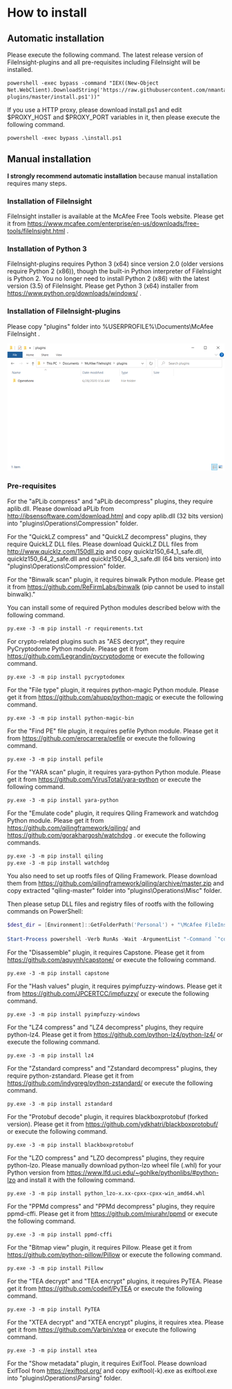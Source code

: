 # How to install
## Automatic installation
Please execute the following command. The latest release version of FileInsight-plugins and all pre-requisites including FileInsight will be installed.

```
powershell -exec bypass -command "IEX((New-Object Net.WebClient).DownloadString('https://raw.githubusercontent.com/nmantani/FileInsight-plugins/master/install.ps1'))"
```

If you use a HTTP proxy, please download install.ps1 and edit $PROXY_HOST and $PROXY_PORT variables in it,
then please execute the following command.

```
powershell -exec bypass .\install.ps1
```

## Manual installation
**I strongly recommend automatic installation** because manual installation requires many steps.

### **Installation of FileInsight**
FileInsight installer is available at the McAfee Free Tools website.
Please get it from https://www.mcafee.com/enterprise/en-us/downloads/free-tools/fileInsight.html .

### **Installation of Python 3**
FileInsight-plugins requires Python 3 (x64) since version 2.0 (older versions require Python 2 (x86)), though the built-in Python interpreter of FileInsight is Python 2. You no longer need to install Python 2 (x86) with the latest version (3.5) of FileInsight. Please get Python 3 (x64) installer from https://www.python.org/downloads/windows/ .

### **Installation of FileInsight-plugins**
Please copy "plugins" folder into %USERPROFILE%\Documents\McAfee FileInsight .

![folders.png](docs/folders.png)

### **Pre-requisites**
For the "aPLib compress" and "aPLib decompress" plugins, they require aplib.dll.
Please download aPLib from http://ibsensoftware.com/download.html and copy
aplib.dll (32 bits version) into "plugins\Operations\Compression" folder.

For the "QuickLZ compress" and "QuickLZ decompress" plugins, they require QuickLZ DLL files.
Please download QuickLZ DLL files from http://www.quicklz.com/150dll.zip and copy
quicklz150_64_1_safe.dll, quicklz150_64_2_safe.dll and quicklz150_64_3_safe.dll (64 bits version)
into "plugins\Operations\Compression" folder.

For the "Binwalk scan" plugin, it requires binwalk Python module.
Please get it from https://github.com/ReFirmLabs/binwalk
(pip cannot be used to install binwalk)."

You can install some of required Python modules described below with the following command.
```
py.exe -3 -m pip install -r requirements.txt
```

For crypto-related plugins such as "AES decrypt", they require PyCryptodome Python module.
Please get it from https://github.com/Legrandin/pycryptodome
or execute the following command.
```
py.exe -3 -m pip install pycryptodomex
```

For the "File type" plugin, it requires python-magic Python module.
Please get it from https://github.com/ahupp/python-magic
or execute the following command.
```
py.exe -3 -m pip install python-magic-bin
```

For the "Find PE" file plugin, it requires pefile Python module.
Please get it from https://github.com/erocarrera/pefile
or execute the following command.
```
py.exe -3 -m pip install pefile
```

For the "YARA scan" plugin, it requires yara-python Python module.
Please get it from https://github.com/VirusTotal/yara-python
or execute the following command.
```
py.exe -3 -m pip install yara-python
```

For the "Emulate code" plugin, it requires Qiling Framework and watchdog Python module.
Please get it from https://github.com/qilingframework/qiling/ and
https://github.com/gorakhargosh/watchdog .
or execute the following commands.
```
py.exe -3 -m pip install qiling
py.exe -3 -m pip install watchdog
```

You also need to set up rootfs files of Qiling Framework.
Please download them from https://github.com/qilingframework/qiling/archive/master.zip and copy extracted "qiling-master" folder into "plugins\Operations\Misc" folder.

Then please setup DLL files and registry files of rootfs with the following commands on PowerShell:
```powershell
$dest_dir = [Environment]::GetFolderPath('Personal') + "\McAfee FileInsight\plugins\Operations\Misc"

Start-Process powershell -Verb RunAs -Wait -ArgumentList "-Command `"cd '${dest_dir}\qiling-master'; examples\scripts\dllscollector.bat`""
```

For the "Disassemble" plugin, it requires Capstone.
Please get it from https://github.com/aquynh/capstone/
or execute the following command.
```
py.exe -3 -m pip install capstone
```

For the "Hash values" plugin, it requires pyimpfuzzy-windows.
Please get it from https://github.com/JPCERTCC/impfuzzy/
or execute the following command.
```
py.exe -3 -m pip install pyimpfuzzy-windows
```

For the "LZ4 compress" and "LZ4 decompress" plugins, they require python-lz4.
Please get it from https://github.com/python-lz4/python-lz4/
or execute the following command.
```
py.exe -3 -m pip install lz4
```

For the "Zstandard compress" and "Zstandard decompress" plugins, they require python-zstandard.
Please get it from https://github.com/indygreg/python-zstandard/
or execute the following command.
```
py.exe -3 -m pip install zstandard
```

For the "Protobuf decode" plugin, it requires blackboxprotobuf (forked version).
Please get it from https://github.com/ydkhatri/blackboxprotobuf/
or execute the following command.
```
py.exe -3 -m pip install blackboxprotobuf
```

For the "LZO compress" and "LZO decompress" plugins, they require python-lzo.
Please manually download python-lzo wheel file (.whl) for your Python version
from https://www.lfd.uci.edu/~gohlke/pythonlibs/#python-lzo and install it
with the following command.
```
py.exe -3 -m pip install python_lzo-x.xx-cpxx-cpxx-win_amd64.whl
```

For the "PPMd compress" and "PPMd decompress" plugins, they require ppmd-cffi.
Please get it from https://github.com/miurahr/ppmd
or execute the following command.
```
py.exe -3 -m pip install ppmd-cffi
```

For the "Bitmap view" plugin, it requires Pillow.
Please get it from https://github.com/python-pillow/Pillow
or execute the following command.
```
py.exe -3 -m pip install Pillow
```

For the "TEA decrypt" and "TEA encrypt" plugins, it requires PyTEA.
Please get it from https://github.com/codeif/PyTEA
or execute the following command.
```
py.exe -3 -m pip install PyTEA
```

For the "XTEA decrypt" and "XTEA encrypt" plugins, it requires xtea.
Please get it from https://github.com/Varbin/xtea
or execute the following command.
```
py.exe -3 -m pip install xtea
```

For the "Show metadata" plugin, it requires ExifTool.
Please download ExifTool from https://exiftool.org/
and copy exiftool(-k).exe as exiftool.exe into "plugins\Operations\Parsing" folder.
